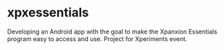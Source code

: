 # xpxessentials
Developing an Android app with the goal to make the Xpanxion Essentials program easy to access and use.
Project for Xperiments event.
